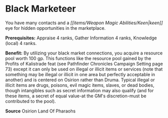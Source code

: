﻿---
cssclass: [feats]

---
# Black Marketeer

You have many contacts and a _[[items/Weapon Magic Abilities/Keen|keen]]_ eye for hidden opportunities in the marketplace.

**Prerequisites:** Appraise 4 ranks, Gather Information 4 ranks, Knowledge (local) 4 ranks.

**Benefit:** By utilizing your black market connections, you acquire a resource pool worth 100 gp. This functions like the resource pool gained by the Profits of Kalistrade feat (see Pathfinder Chronicles Campaign Setting page 73) except it can only be used on illegal or illicit items or services (note that something may be illegal or illicit in one area but perfectly acceptable in another) and is centered on Osirion rather than Druma. Typical illegal or illicit items are drugs, poisons, evil magic items, slaves, or dead bodies, though intangibles such as secret information may also qualify (and for these items, a secret of equal value-at the GM's discretion-must be contributed to the pool).

**Source** Osirion Land Of Pharaohs